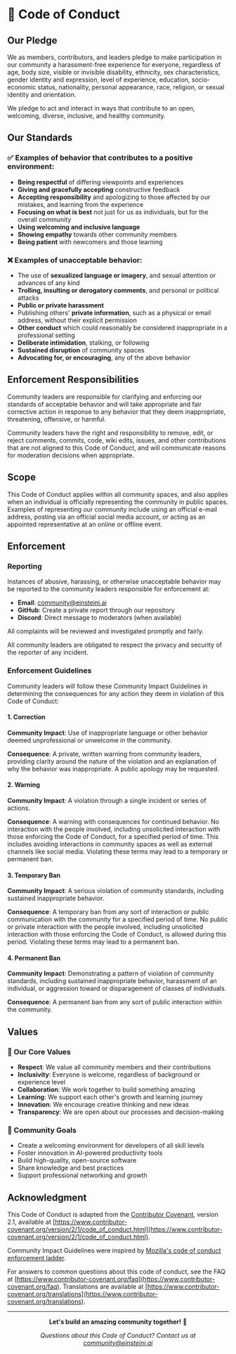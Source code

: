 # 📜 Code of Conduct

## Our Pledge

We as members, contributors, and leaders pledge to make participation in our community a harassment-free experience for everyone, regardless of age, body size, visible or invisible disability, ethnicity, sex characteristics, gender identity and expression, level of experience, education, socio-economic status, nationality, personal appearance, race, religion, or sexual identity and orientation.

We pledge to act and interact in ways that contribute to an open, welcoming, diverse, inclusive, and healthy community.

## Our Standards

### ✅ Examples of behavior that contributes to a positive environment:

- **Being respectful** of differing viewpoints and experiences
- **Giving and gracefully accepting** constructive feedback
- **Accepting responsibility** and apologizing to those affected by our mistakes, and learning from the experience
- **Focusing on what is best** not just for us as individuals, but for the overall community
- **Using welcoming and inclusive language**
- **Showing empathy** towards other community members
- **Being patient** with newcomers and those learning

### ❌ Examples of unacceptable behavior:

- The use of **sexualized language or imagery**, and sexual attention or advances of any kind
- **Trolling, insulting or derogatory comments**, and personal or political attacks
- **Public or private harassment**
- Publishing others' **private information**, such as a physical or email address, without their explicit permission
- **Other conduct** which could reasonably be considered inappropriate in a professional setting
- **Deliberate intimidation**, stalking, or following
- **Sustained disruption** of community spaces
- **Advocating for, or encouraging**, any of the above behavior

## Enforcement Responsibilities

Community leaders are responsible for clarifying and enforcing our standards of acceptable behavior and will take appropriate and fair corrective action in response to any behavior that they deem inappropriate, threatening, offensive, or harmful.

Community leaders have the right and responsibility to remove, edit, or reject comments, commits, code, wiki edits, issues, and other contributions that are not aligned to this Code of Conduct, and will communicate reasons for moderation decisions when appropriate.

## Scope

This Code of Conduct applies within all community spaces, and also applies when an individual is officially representing the community in public spaces. Examples of representing our community include using an official e-mail address, posting via an official social media account, or acting as an appointed representative at an online or offline event.

## Enforcement

### Reporting

Instances of abusive, harassing, or otherwise unacceptable behavior may be reported to the community leaders responsible for enforcement at:

- **Email**: [community@einsteini.ai](mailto:community@einsteini.ai)
- **GitHub**: Create a private report through our repository
- **Discord**: Direct message to moderators (when available)

All complaints will be reviewed and investigated promptly and fairly.

All community leaders are obligated to respect the privacy and security of the reporter of any incident.

### Enforcement Guidelines

Community leaders will follow these Community Impact Guidelines in determining the consequences for any action they deem in violation of this Code of Conduct:

#### 1. Correction

**Community Impact**: Use of inappropriate language or other behavior deemed unprofessional or unwelcome in the community.

**Consequence**: A private, written warning from community leaders, providing clarity around the nature of the violation and an explanation of why the behavior was inappropriate. A public apology may be requested.

#### 2. Warning

**Community Impact**: A violation through a single incident or series of actions.

**Consequence**: A warning with consequences for continued behavior. No interaction with the people involved, including unsolicited interaction with those enforcing the Code of Conduct, for a specified period of time. This includes avoiding interactions in community spaces as well as external channels like social media. Violating these terms may lead to a temporary or permanent ban.

#### 3. Temporary Ban

**Community Impact**: A serious violation of community standards, including sustained inappropriate behavior.

**Consequence**: A temporary ban from any sort of interaction or public communication with the community for a specified period of time. No public or private interaction with the people involved, including unsolicited interaction with those enforcing the Code of Conduct, is allowed during this period. Violating these terms may lead to a permanent ban.

#### 4. Permanent Ban

**Community Impact**: Demonstrating a pattern of violation of community standards, including sustained inappropriate behavior, harassment of an individual, or aggression toward or disparagement of classes of individuals.

**Consequence**: A permanent ban from any sort of public interaction within the community.

## Values

### 🎯 Our Core Values

- **Respect**: We value all community members and their contributions
- **Inclusivity**: Everyone is welcome, regardless of background or experience level
- **Collaboration**: We work together to build something amazing
- **Learning**: We support each other's growth and learning journey
- **Innovation**: We encourage creative thinking and new ideas
- **Transparency**: We are open about our processes and decision-making

### 🌟 Community Goals

- Create a welcoming environment for developers of all skill levels
- Foster innovation in AI-powered productivity tools
- Build high-quality, open-source software
- Share knowledge and best practices
- Support professional networking and growth

## Acknowledgment

This Code of Conduct is adapted from the [Contributor Covenant](https://www.contributor-covenant.org), version 2.1, available at [https://www.contributor-covenant.org/version/2/1/code_of_conduct.html](https://www.contributor-covenant.org/version/2/1/code_of_conduct.html).

Community Impact Guidelines were inspired by [Mozilla's code of conduct enforcement ladder](https://github.com/mozilla/diversity).

For answers to common questions about this code of conduct, see the FAQ at [https://www.contributor-covenant.org/faq](https://www.contributor-covenant.org/faq). Translations are available at [https://www.contributor-covenant.org/translations](https://www.contributor-covenant.org/translations).

---

<div align="center">

**Let's build an amazing community together!** 🚀

*Questions about this Code of Conduct? Contact us at [community@einsteini.ai](mailto:community@einsteini.ai)*

</div>
